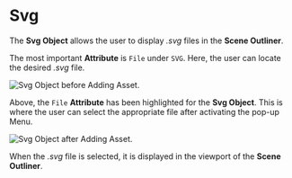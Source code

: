 # Svg 


The **Svg Object** allows the user to display *.svg* files in the **Scene Outliner**. 

The most important **Attribute** is `File` under `SVG`. Here, the user can locate the desired *.svg* file. 

![Svg Object before Adding Asset.](../../../.gitbook/assets/vectorsvgbefore20232.png)

Above, the `File` **Attribute** has been highlighted for the **Svg Object**. This is where the user can select the appropriate file after activating the pop-up Menu. 

![Svg Object after Adding Asset.](../../../.gitbook/assets/vectorsvgafter20232.png)

When the *.svg* file is selected, it is displayed in the viewport of the **Scene Outliner**. 